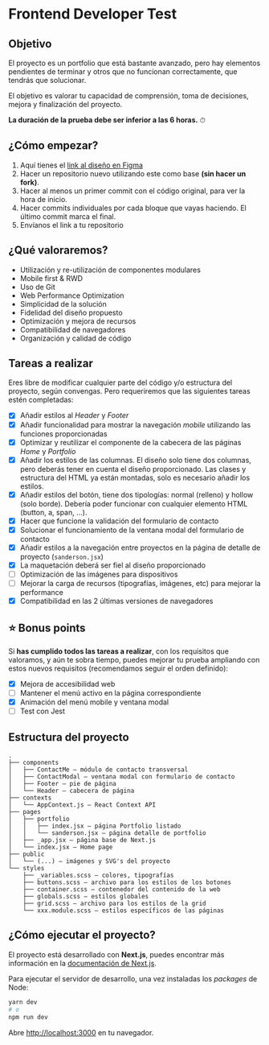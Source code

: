 # Frontend Developer Test

## Objetivo

El proyecto es un portfolio que está bastante avanzado, pero hay elementos pendientes de terminar y otros que no funcionan correctamente, que tendrás que solucionar.

El objetivo es valorar tu capacidad de comprensión, toma de decisiones, mejora y finalización del proyecto.

**La duración de la prueba debe ser inferior a las 6 horas.** ⏱

## ¿Cómo empezar?

1. Aquí tienes el [link al diseño en Figma](https://www.figma.com/file/bZ5WjEAxAZnCOmNXMnKbXJ/Frontend-Developer-Test)
2. Hacer un repositorio nuevo utilizando este como base **(sin hacer un fork)**.
3. Hacer al menos un primer commit con el código original, para ver la hora de inicio.
4. Hacer commits individuales por cada bloque que vayas haciendo. El último commit marca el final.
5. Envíanos el link a tu repositorio

## ¿Qué valoraremos?

* Utilización y re-utilización de componentes modulares
* Mobile first & RWD
* Uso de Git
* Web Performance Optimization
* Simplicidad de la solución
* Fidelidad del diseño propuesto
* Optimización y mejora de recursos
* Compatibilidad de navegadores
* Organización y calidad de código

## Tareas a realizar

Eres libre de modificar cualquier parte del código y/o estructura del proyecto, según convengas. Pero requeriremos que las siguientes tareas estén completadas:

- [x] Añadir estilos al _Header_ y _Footer_
- [x] Añadir funcionalidad para mostrar la navegación _mobile_ utilizando las funciones proporcionadas
- [x] Optimizar y reutilizar el componente de la cabecera de las páginas _Home_ y _Portfolio_
- [x] Añadir los estilos de las columnas. El diseño solo tiene dos columnas, pero deberás tener en cuenta el diseño proporcionado. Las clases y estructura del HTML ya están montadas, solo es necesario añadir los estilos.
- [x] Añadir estilos del botón, tiene dos tipologías: normal (relleno) y hollow (solo borde). Debería poder funcionar con cualquier elemento HTML (button, a, span, ...).
- [x] Hacer que funcione la validación del formulario de contacto
- [x] Solucionar el funcionamiento de la ventana modal del formulario de contacto
- [x] Añadir estilos a la navegación entre proyectos en la página de detalle de proyecto (`sanderson.jsx`)
- [x] La maquetación deberá ser fiel al diseño proporcionado
- [ ] Optimización de las imágenes para dispositivos
- [ ] Mejorar la carga de recursos (tipografías, imágenes, etc) para mejorar la performance
- [x] Compatibilidad en las 2 últimas versiones de navegadores

## ⭐️ Bonus points

Si **has cumplido todos las tareas a realizar**, con los requisitos que valoramos, y aún te sobra tiempo, puedes mejorar tu prueba
ampliando con estos nuevos requisitos (recomendamos seguir el orden definido):

- [x] Mejora de accesibilidad web
- [ ] Mantener el menú activo en la página correspondiente
- [x] Animación del menú mobile y ventana modal
- [ ] Test con Jest

## Estructura del proyecto

```
.
├── components
│   ├── ContactMe — módulo de contacto transversal
│   ├── ContactModal — ventana modal con formulario de contacto
│   ├── Footer — pie de página
│   └── Header — cabecera de página
├── contexts
│   └── AppContext.js — React Context API
├── pages
│   ├── portfolio
│   │   ├── index.jsx — página Portfolio listado
│   │   └── sanderson.jsx — página detalle de portfolio
│   ├── _app.jsx — página base de Next.js
│   └── index.jsx — Home page
├── public
│   └── (...) — imágenes y SVG's del proyecto
└── styles
    ├── _variables.scss — colores, tipografías
    ├── buttons.scss — archivo para los estilos de los botones
    ├── container.scss — contenedor del contenido de la web
    ├── globals.scss — estilos globales
    ├── grid.scss — archivo para los estilos de la grid
    └── xxx.module.scss — estilos específicos de las páginas
```

## ¿Cómo ejecutar el proyecto?

El proyecto está desarrollado con **Next.js**, puedes encontrar más información en la [documentación de Next.js](https://nextjs.org/docs).

Para ejecutar el servidor de desarrollo, una vez instaladas los _packages_ de Node:

```bash
yarn dev
# o
npm run dev
```

Abre [http://localhost:3000](http://localhost:3000) en tu navegador.

